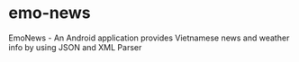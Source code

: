 # emo-news
EmoNews - An Android application provides Vietnamese news and weather info by using JSON and XML Parser
